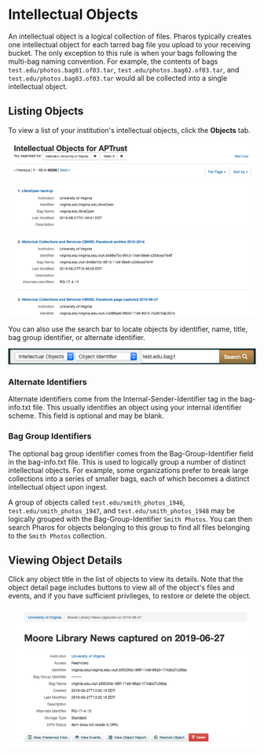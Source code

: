 # Intellectual Objects

An intellectual object is a logical collection of files. Pharos typically creates one intellectual object for each tarred bag file you upload to your receiving bucket. The only exception to this rule is when your bags following the multi-bag naming convention. For example, the contents of bags `test.edu/photos.bag01.of03.tar`, `test.edu/photos.bag02.of03.tar`, and `test.edu/photos.bag03.of03.tar` would all be collected into a single intellectual object.

## Listing Objects

To view a list of your institution's intellectual objects, click the __Objects__ tab.

![List of intellectual objects](../img/pharos/ObjectList.png)

You can also use the search bar to locate objects by identifier, name, title, bag group identifier, or alternate identifier.

![Pharos search by object identifier](../img/pharos/ObjectSearch.png)

### Alternate Identifiers

Alternate identifiers come from the Internal-Sender-Identifier tag in the bag-info.txt file. This usually identifies an object using your internal identifier scheme. This field is optional and may be blank.

### Bag Group Identifiers

The optional bag group identifier comes from the Bag-Group-Identifier field in the bag-info.txt file. This is used to logically group a number of distinct intellectual objects. For example, some organizations prefer to break large collections into a series of smaller bags, each of which becomes a distinct intellectual object upon ingest.

A group of objects called `test.edu/smith_photos_1946`, `test.edu/smith_photos_1947`, and `test.edu/smith_photos_1948` may be logically grouped with the Bag-Group-Identifier `Smith Photos`. You can then search Pharos for objects belonging to this group to find all files belonging to the `Smith Photos` collection.

## Viewing Object Details

Click any object title in the list of objects to view its details. Note that the object detail page includes buttons to view all of the object's files and events, and if you have sufficient privileges, to restore or delete the object.

![Intellectual object detail page](../img/pharos/ObjectDetail.png)

